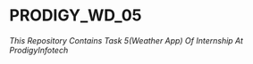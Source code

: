 # PRODIGY_WD_05
###### This Repository Contains Task 5(Weather App) Of Internship At ProdigyInfotech 

